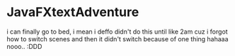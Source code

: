 # JavaFXtextAdventure
 
i can finally go to bed, i mean i deffo didn't do this until like 2am cuz i forgot how to switch scenes and then it didn't switch because of one thing hahaaa nooo.. :DDD

